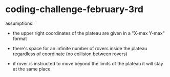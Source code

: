 # coding-challenge-february-3rd

assumptions:

- the upper right coordinates of the plateau are given in a "X-max Y-max" format

- there's space for an infinite number of rovers inside the plateau regardless of coordinate (no collision between rovers)

- if rover is instructed to move beyond the limits of the plateau it will stay at the same place